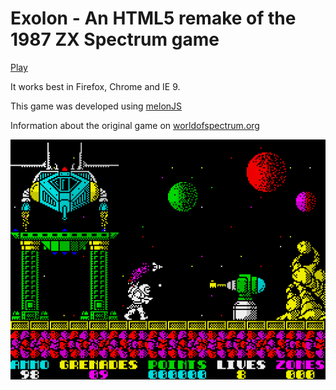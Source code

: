 Exolon - An HTML5 remake of the 1987 ZX Spectrum game
=============================================================================

[Play](http://newagebegins.github.com/exolon/exolon.html)

It works best in Firefox, Chrome and IE 9.

This game was developed using [melonJS](http://melonjs.org/)

Information about the original game on [worldofspectrum.org](http://www.worldofspectrum.org/infoseekid.cgi?id=0001686)

![Screenshot of the Exolon game](screenshot.gif)
